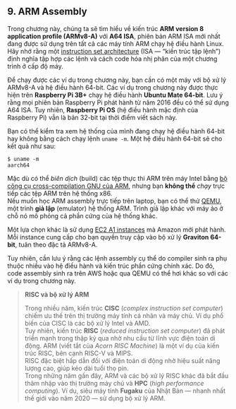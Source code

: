 ## 9. ARM Assembly  

Trong chương này, chúng ta sẽ tìm hiểu về kiến trúc **ARM version 8 application profile (ARMv8-A)** với **A64 ISA**, phiên bản ARM ISA mới nhất đang được sử dụng trên tất cả các máy tính ARM chạy hệ điều hành Linux.  
Hãy nhớ rằng một [instruction set architecture](../C5-Arch/index.html#_what_von_neumann_knew_computer_architecture) (ISA — “kiến trúc tập lệnh”) định nghĩa tập hợp các lệnh và cách code hóa nhị phân của một chương trình ở cấp độ máy.  

Để chạy được các ví dụ trong chương này, bạn cần có một máy với bộ xử lý ARMv8-A và hệ điều hành 64-bit. Các ví dụ trong chương này được thực hiện trên **Raspberry Pi 3B+** chạy hệ điều hành **Ubuntu Mate 64-bit**. Lưu ý rằng mọi phiên bản Raspberry Pi phát hành từ năm 2016 đều có thể sử dụng A64 ISA. Tuy nhiên, **Raspberry Pi OS** (hệ điều hành mặc định của Raspberry Pi) vẫn là bản 32-bit tại thời điểm viết sách này.  

Bạn có thể kiểm tra xem hệ thống của mình đang chạy hệ điều hành 64-bit hay không bằng cách chạy lệnh `uname -m`. Một hệ điều hành 64-bit sẽ cho kết quả như sau:

```
$ uname -m
aarch64
```

Mặc dù có thể *biên dịch* (build) các tệp thực thi ARM trên máy Intel bằng [bộ công cụ cross-compilation GNU của ARM](https://developer.arm.com/tools-and-software/open-source-software/developer-tools/gnu-toolchain/gnu-a/downloads), nhưng bạn **không thể** *chạy* trực tiếp các tệp ARM trên hệ thống x86.  
Nếu muốn học ARM assembly trực tiếp trên laptop, bạn có thể thử [QEMU](https://www.qemu.org/), một trình **giả lập** (emulator) hệ thống ARM. Trình giả lập khác với máy ảo ở chỗ nó mô phỏng cả phần cứng của hệ thống khác.  

Một lựa chọn khác là sử dụng [EC2 A1 instances](https://aws.amazon.com/ec2/instance-types/a1/) mà Amazon mới phát hành. Mỗi instance cung cấp cho bạn quyền truy cập vào bộ xử lý **Graviton 64-bit**, tuân theo đặc tả ARMv8-A.  

Tuy nhiên, cần lưu ý rằng các lệnh assembly cụ thể do compiler sinh ra phụ thuộc nhiều vào hệ điều hành và kiến trúc phần cứng chính xác. Do đó, code assembly sinh ra trên AWS hoặc qua QEMU có thể hơi khác so với các ví dụ trong chương này.  

> **RISC và bộ xử lý ARM**  
>  
> Trong nhiều năm, kiến trúc **CISC** (*complex instruction set computer*) chiếm ưu thế trên thị trường máy tính cá nhân và máy chủ. Ví dụ phổ biến của CISC là các bộ xử lý Intel và AMD.  
> Tuy nhiên, kiến trúc **RISC** (*reduced instruction set computer*) đã phát triển mạnh trong thập kỷ qua nhờ nhu cầu từ lĩnh vực điện toán di động. ARM (viết tắt của *Acorn RISC Machine*) là một ví dụ của kiến trúc RISC, bên cạnh RISC-V và MIPS.  
> RISC đặc biệt hấp dẫn đối với điện toán di động nhờ hiệu suất năng lượng cao, giúp kéo dài tuổi thọ pin.  
> Trong những năm gần đây, ARM và các bộ xử lý RISC khác đã bắt đầu thâm nhập vào thị trường máy chủ và **HPC** (*high performance computing*). Ví dụ, siêu máy tính **Fugaku** của Nhật Bản — nhanh nhất thế giới vào năm 2020 — sử dụng bộ xử lý ARM.

